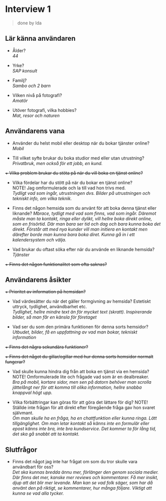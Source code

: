 

# Interview 1 
> done by Ida
## Lär känna användaren
+ Ålder?   
*44*  

+ Yrke?  
*SAP konsult*   

+ Familj?  
*Sambo och 2 barn*

+ Vilken nivå på fotografi?  
*Amatör*

+ Utöver fotografi, vilka hobbies?  
*Mat, resor och naturen*

## Användarens vana

+ Använder du helst mobil eller desktop när du bokar tjänster online?  
*Mobil*

+ Till vilket syfte brukar du boka studior med eller utan utrustning?  
*Privatbruk, men också för ett jobb, en kund.*

~~+ Vilka problem brukar du stöta på när du vill boka en tjänst online?~~

+ Vilka fördelar har du stött på när du bokar en tjänst online?  
NOTE! Jag omformulerade och la till vad hon trivs med.  
*Tydligt vad som ingår, utrustningen dvs. Bilder på utrustningen och tekniskt info, om vilka teknik.*  

+ Finns det någon hemsida som du använt för att boka denna tjänst eller liknande? 
*Mbrace, tydligt med vad som finns, vad som ingår. Däremot måste man ta kontakt, ringa eller dylikt, vill hellre boka direkt online, som en frisörtid. Där man bara ser tid och dag och bara kunna boka det direkt. Förstår att med nya kunder vill man initiera en kontakt men därefter borde man kunna bara boka diret. Kunna gå in i ett kalendersystem och välja.*

+ Vad brukar du oftast söka efter när du använde en liknande hemsida?  
*Tjänster*

~~+ Finns det någon funktionalitet som ofta saknas?~~

## Användarens åsikter  

~~+ Prioritet av information på hemsidan?~~

+ Vad värdesätter du när det gäller formgivning av hemsida? Estetiskt uttryck, tydlighet, användbarhet etc.  
*Tydlighet, hellre mindre text än för mycket text (skratt). Inspirerande bilder, så man får en känsla för företaget*

+ Vad ser du som den primära funktionen för denna sorts hemsidor?  
*Utbudet, bilder, få en uppfattning av vad man bokar, tekniskt information* 

~~+ Finns det några sekundära funktioner?~~

~~+ Finns det något du gillar/ogillar med hur denna sorts hemsidor normalt fungerar?~~

+ Vad skulle kunna hindra dig från att boka en tjänst via en hemsida?  
NOTE! Omformulerade lite och frågade vad som är en dealbreaker.  
*Bra på mobil, kortare sidor, men sen på datorn behöver man scrolla jättelångt ner för att komma till olika information, hellre snabba knappval högt upp.*

+ Vilka förbättringar kan göras för att göra det lättare för dig?
NOTE! Ställde inte frågan för att direkt efter föregående fråga gav hon svaret självmant.  
*Om man skulle ha en fråga, ha en chattfunktion eller kunna ringa. Lätt tillgänglighet. Om man letar kontakt så känns inte en formulär eller epost känns inte bra, inte bra kundservice. Det kommer ta för lång tid, det ska gå snabbt att ta kontakt.* 

## Slutfrågor

+ Finns det något jag inte har frågat om som du tror skulle vara användbart för oss?  
*Det ska kunnas bredda ännu mer, förlänger den genom sociala medier. Där finns det mer, kanske mer reviews och kommentarer. Få mer insikt, djup att det blir mer levande. Man kan se vad folk säger, som har då använt den på riktigt, se kommentarer, hur många följare. Viktigt att kunna se vad alla tycker.*